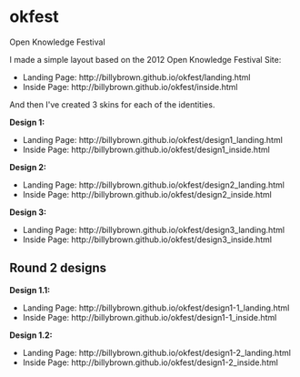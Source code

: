 okfest
======

Open Knowledge Festival

I made a simple layout based on the 2012 Open Knowledge Festival Site:

<ul>
<li>Landing Page: http://billybrown.github.io/okfest/landing.html</li>
<li>Inside Page: http://billybrown.github.io/okfest/inside.html</li>
</ul>

And then I've created 3 skins for each of the identities. 

<strong>Design 1:</strong>

<ul>
<li>Landing Page: http://billybrown.github.io/okfest/design1_landing.html</li>
<li>Inside Page: http://billybrown.github.io/okfest/design1_inside.html</li>
</ul>

<strong>Design 2:</strong>

<ul>
<li>Landing Page: http://billybrown.github.io/okfest/design2_landing.html</li>
<li>Inside Page: http://billybrown.github.io/okfest/design2_inside.html</li>
</ul>

<strong>Design 3:</strong>

<ul>
<li>Landing Page: http://billybrown.github.io/okfest/design3_landing.html</li>
<li>Inside Page: http://billybrown.github.io/okfest/design3_inside.html</li>
</ul>

<h2>Round 2 designs</h2>

<strong>Design 1.1:</strong>

<ul>
<li>Landing Page: http://billybrown.github.io/okfest/design1-1_landing.html</li>
<li>Inside Page: http://billybrown.github.io/okfest/design1-1_inside.html</li>
</ul>

<strong>Design 1.2:</strong>

<ul>
<li>Landing Page: http://billybrown.github.io/okfest/design1-2_landing.html</li>
<li>Inside Page: http://billybrown.github.io/okfest/design1-2_inside.html</li>
</ul>
